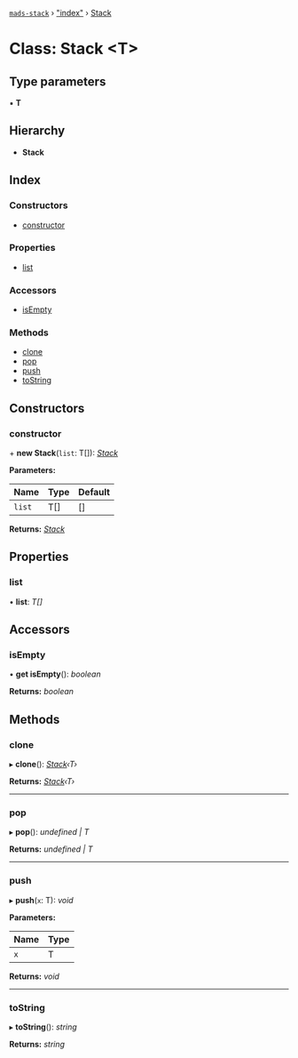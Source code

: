 [`mads-stack`](../README.md) › ["index"](../modules/_index_.md) › [Stack](_index_.stack.md)

# Class: Stack <**T**>

## Type parameters

▪ **T**

## Hierarchy

* **Stack**

## Index

### Constructors

* [constructor](_index_.stack.md#constructor)

### Properties

* [list](_index_.stack.md#list)

### Accessors

* [isEmpty](_index_.stack.md#isempty)

### Methods

* [clone](_index_.stack.md#clone)
* [pop](_index_.stack.md#pop)
* [push](_index_.stack.md#push)
* [toString](_index_.stack.md#tostring)

## Constructors

###  constructor

\+ **new Stack**(`list`: T[]): *[Stack](_index_.stack.md)*

**Parameters:**

Name | Type | Default |
------ | ------ | ------ |
`list` | T[] | [] |

**Returns:** *[Stack](_index_.stack.md)*

## Properties

###  list

• **list**: *T[]*

## Accessors

###  isEmpty

• **get isEmpty**(): *boolean*

**Returns:** *boolean*

## Methods

###  clone

▸ **clone**(): *[Stack](_index_.stack.md)‹T›*

**Returns:** *[Stack](_index_.stack.md)‹T›*

___

###  pop

▸ **pop**(): *undefined | T*

**Returns:** *undefined | T*

___

###  push

▸ **push**(`x`: T): *void*

**Parameters:**

Name | Type |
------ | ------ |
`x` | T |

**Returns:** *void*

___

###  toString

▸ **toString**(): *string*

**Returns:** *string*

